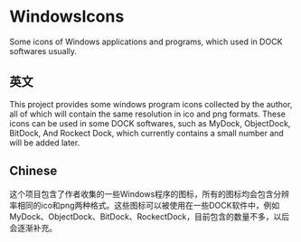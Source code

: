 # WindowsIcons

Some icons of Windows applications and programs, which used in DOCK softwares usually.

## 英文

This project provides some windows program icons collected by the author, all of which will contain the same resolution in ico and png formats. These icons can be used in some DOCK softwares, such as MyDock, ObjectDock, BitDock, And Rockect Dock, which currently contains a small number and will be added later.

## Chinese

这个项目包含了作者收集的一些Windows程序的图标，所有的图标均会包含分辨率相同的ico和png两种格式。这些图标可以被使用在一些DOCK软件中，例如MyDock、ObjectDock、BitDock、RockectDock，目前包含的数量不多，以后会逐渐补充。
